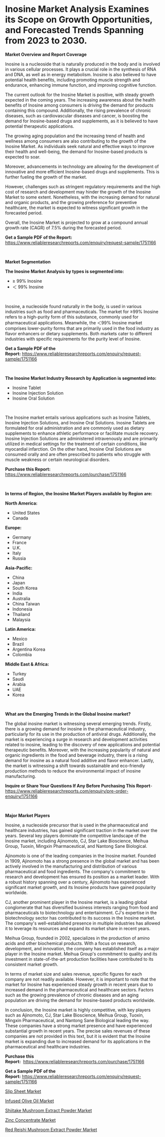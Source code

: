 <p><h1>Inosine Market Analysis Examines its Scope on Growth Opportunities, and Forecasted Trends Spanning from 2023 to 2030.</h1></p><p><strong>Market Overview and Report Coverage</strong></p>
<p><p>Inosine is a nucleoside that is naturally produced in the body and is involved in various cellular processes. It plays a crucial role in the synthesis of RNA and DNA, as well as in energy metabolism. Inosine is also believed to have potential health benefits, including promoting muscle strength and endurance, enhancing immune function, and improving cognitive function.</p><p>The current outlook for the Inosine Market is positive, with steady growth expected in the coming years. The increasing awareness about the health benefits of Inosine among consumers is driving the demand for products containing this compound. Additionally, the rising prevalence of chronic diseases, such as cardiovascular diseases and cancer, is boosting the demand for Inosine-based drugs and supplements, as it is believed to have potential therapeutic applications.</p><p>The growing aging population and the increasing trend of health and wellness among consumers are also contributing to the growth of the Inosine Market. As individuals seek natural and effective ways to improve their health and well-being, the demand for Inosine-based products is expected to soar.</p><p>Moreover, advancements in technology are allowing for the development of innovative and more efficient Inosine-based drugs and supplements. This is further fueling the growth of the market.</p><p>However, challenges such as stringent regulatory requirements and the high cost of research and development may hinder the growth of the Inosine Market to some extent. Nonetheless, with the increasing demand for natural and organic products, and the growing preference for preventive healthcare, the market is expected to witness significant growth in the forecasted period.</p><p>Overall, the Inosine Market is projected to grow at a compound annual growth rate (CAGR) of 7.5% during the forecasted period.</p></p>
<p><strong>Get a Sample PDF of the Report:</strong> <a href="https://www.reliableresearchreports.com/enquiry/request-sample/1751166">https://www.reliableresearchreports.com/enquiry/request-sample/1751166</a></p>
<p>&nbsp;</p>
<p><strong>Market Segmentation</strong></p>
<p><strong>The Inosine Market Analysis by types is segmented into:</strong></p>
<p><ul><li>≥ 99% Inosine</li><li>＜ 99% Inosine</li></ul></p>
<p>&nbsp;</p>
<p><p>Inosine, a nucleoside found naturally in the body, is used in various industries such as food and pharmaceuticals. The market for ≥99% Inosine refers to a high-purity form of this substance, commonly used for pharmaceutical applications. Meanwhile, the ＜99% Inosine market comprises lower-purity forms that are primarily used in the food industry as flavor enhancers or dietary supplements. Both markets cater to different industries with specific requirements for the purity level of Inosine.</p></p>
<p><strong>Get a Sample PDF of the Report:</strong>&nbsp;<a href="https://www.reliableresearchreports.com/enquiry/request-sample/1751166">https://www.reliableresearchreports.com/enquiry/request-sample/1751166</a></p>
<p>&nbsp;</p>
<p><strong>The Inosine Market Industry Research by Application is segmented into:</strong></p>
<p><ul><li>Inosine Tablet</li><li>Inosine Injection Solution</li><li>Inosine Oral Solution</li></ul></p>
<p>&nbsp;</p>
<p><p>The Inosine market entails various applications such as Inosine Tablets, Inosine Injection Solutions, and Inosine Oral Solutions. Inosine Tablets are formulated for oral administration and are commonly used as dietary supplements to enhance athletic performance or facilitate muscle recovery. Inosine Injection Solutions are administered intravenously and are primarily utilized in medical settings for the treatment of certain conditions, like myocardial infarction. On the other hand, Inosine Oral Solutions are consumed orally and are often prescribed to patients who struggle with muscle weakness or certain neurological disorders.</p></p>
<p><strong>Purchase this Report:</strong>&nbsp; <a href="https://www.reliableresearchreports.com/purchase/1751166">https://www.reliableresearchreports.com/purchase/1751166</a></p>
<p>&nbsp;</p>
<p><strong>In terms of Region, the Inosine Market Players available by Region are:</strong></p>
<p>
    <p> <strong> North America: </strong>
        <ul>
            <li>United States</li>
            <li>Canada</li>
        </ul>
        </p> 
    <p> <strong> Europe: </strong>
        <ul>
            <li>Germany</li>
            <li>France</li>
            <li>U.K.</li>
            <li>Italy</li>
            <li>Russia</li>
        </ul>
        </p> 
    <p> <strong> Asia-Pacific: </strong>
        <ul>
            <li>China</li>
            <li>Japan</li>
            <li>South Korea</li>
            <li>India</li>
            <li>Australia</li>
            <li>China Taiwan</li>
            <li>Indonesia</li>
            <li>Thailand</li>
            <li>Malaysia</li>
        </ul>
        </p> 
    <p> <strong> Latin America: </strong>
        <ul>
            <li>Mexico</li>
            <li>Brazil</li>
            <li>Argentina Korea</li>
            <li>Colombia</li>
        </ul>
        </p> 
    <p> <strong> Middle East & Africa: </strong>
        <ul>
            <li>Turkey</li>
            <li>Saudi</li>
            <li>Arabia</li>
            <li>UAE</li>
            <li>Korea</li>
        </ul>
    </p>
    </p>
<p>&nbsp;</p>
<p><strong>What are the Emerging Trends in the Global Inosine market?</strong></p>
<p><p>The global inosine market is witnessing several emerging trends. Firstly, there is a growing demand for inosine in the pharmaceutical industry, particularly for its use in the production of antiviral drugs. Additionally, the market is experiencing a surge in research and development activities related to inosine, leading to the discovery of new applications and potential therapeutic benefits. Moreover, with the increasing popularity of natural and organic ingredients in the food and beverage industry, there is a rising demand for inosine as a natural food additive and flavor enhancer. Lastly, the market is witnessing a shift towards sustainable and eco-friendly production methods to reduce the environmental impact of inosine manufacturing.</p></p>
<p><strong>Inquire or Share Your Questions If Any Before Purchasing This Report</strong>- <a href="https://www.reliableresearchreports.com/enquiry/pre-order-enquiry/1751166">https://www.reliableresearchreports.com/enquiry/pre-order-enquiry/1751166</a></p>
<p>&nbsp;</p>
<p><strong>Major Market Players</strong></p>
<p><p>Inosine, a nucleoside precursor that is used in the pharmaceutical and healthcare industries, has gained significant traction in the market over the years. Several key players dominate the competitive landscape of the Inosine market, including Ajinomoto, CJ, Star Lake Bioscience, Meihua Group, Tuoxin, Mingxin Pharmaceutical, and Nantong Sane Biological.</p><p>Ajinomoto is one of the leading companies in the Inosine market. Founded in 1909, Ajinomoto has a strong presence in the global market and has been actively involved in the manufacturing and distribution of various pharmaceutical and food ingredients. The company's commitment to research and development has ensured its position as a market leader. With a robust history spanning over a century, Ajinomoto has experienced significant market growth, and its Inosine products have gained popularity worldwide.</p><p>CJ, another prominent player in the Inosine market, is a leading global conglomerate that has diversified business interests ranging from food and pharmaceuticals to biotechnology and entertainment. CJ's expertise in the biotechnology sector has contributed to its success in the Inosine market. The company's well-established presence in multiple industries has allowed it to leverage its resources and expand its market share in recent years.</p><p>Meihua Group, founded in 2002, specializes in the production of amino acids and other biochemical products. With a focus on research, development, and innovation, the company has established itself as a major player in the Inosine market. Meihua Group's commitment to quality and its investment in state-of-the-art production facilities have contributed to its consistent market growth.</p><p>In terms of market size and sales revenue, specific figures for each company are not readily available. However, it is important to note that the market for Inosine has experienced steady growth in recent years due to increased demand in the pharmaceutical and healthcare sectors. Factors such as the growing prevalence of chronic diseases and an aging population are driving the demand for Inosine-based products worldwide.</p><p>In conclusion, the Inosine market is highly competitive, with key players such as Ajinomoto, CJ, Star Lake Bioscience, Meihua Group, Tuoxin, Mingxin Pharmaceutical, and Nantong Sane Biological leading the way. These companies have a strong market presence and have experienced substantial growth in recent years. The precise sales revenues of these companies are not provided in this text, but it is evident that the Inosine market is expanding due to increased demand for its applications in the pharmaceutical and healthcare industries.</p></p>
<p><strong>Purchase this Report:</strong>&nbsp;&nbsp;<a href="https://www.reliableresearchreports.com/purchase/1751166">https://www.reliableresearchreports.com/purchase/1751166</a></p>
<p></p>
<p><strong>Get a Sample PDF of the Report:</strong>&nbsp;<a href="https://www.reliableresearchreports.com/enquiry/request-sample/1751166">https://www.reliableresearchreports.com/enquiry/request-sample/1751166</a></p>
<p><p><a href="https://github.com/sofayahoo2023/Market-Research-Report-List-1/blob/main/slip-sheet-market.md">Slip Sheet Market</a></p><p><a href="https://medium.com/@annarussell1981/infused-olive-oil-market-analysis-its-cagr-market-segmentation-and-global-industry-overview-c0dd9f271617">Infused Olive Oil Market</a></p><p><a href="https://medium.com/@dianafisher1927/shiitake-mushroom-extract-powder-market-trends-and-market-analysis-forecasted-for-period-2023-2030-db45e719a126">Shiitake Mushroom Extract Powder Market</a></p><p><a href="https://github.com/vimar16th/Market-Research-Report-List-1/blob/main/zinc-concentrate-market.md">Zinc Concentrate Market</a></p><p><a href="https://medium.com/@avarobertson1969/red-reishi-mushroom-extract-powder-market-insights-into-market-cagr-market-trends-and-growth-2d72c41dd38b">Red Reishi Mushroom Extract Powder Market</a></p></p>